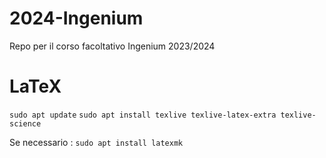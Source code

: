 # 2024-Ingenium
Repo per il corso facoltativo Ingenium 2023/2024



# LaTeX
`sudo apt update`
`sudo apt install texlive texlive-latex-extra texlive-science`

Se necessario : `sudo apt install latexmk`
